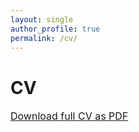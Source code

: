 ```yaml
---
layout: single
author_profile: true
permalink: /cv/
---
```


</head>
<body>
 <h1> CV</h1>
 <font size="3">
  <p class="paragraph_style_link"><a href="GabrielReyes_CV.pdf">Download full CV as PDF </a></p>
